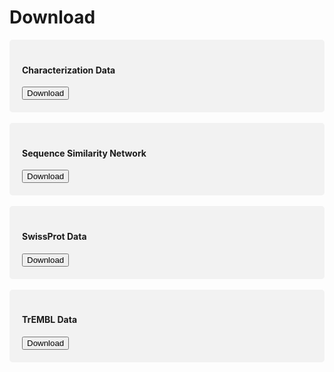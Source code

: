 # Download

<style>
    .container {
        border-radius: 5px;
        background-color: #f2f2f2;
        padding: 20px;
</style>

<div class="container">
    <h4>Characterization Data</h4>
    <a href="/static/Download/Characterization.tar.gz" download>
        <button type="button" class="btn btn-primary float-right">Download</button>
    </a>
</div>

<br>

<div class="container">
    <h4>Sequence Similarity Network</h4>
    <a href="/static/Download/Sequence_Similarity_Network.tar.gz" download>
        <button type="button" class="btn btn-primary float-right">Download
        </button>
    </a>
</div>

<br>

<div class="container">
    <h4>SwissProt Data</h4>
    <a href="/static/Download/Swiss-Prot.tar.gz" download>
        <button type="button" class="btn btn-primary float-right">Download</button>
    </a>
</div>

<br>

<div class="container">
    <h4>TrEMBL Data</h4>
    <a href="/static/Download/TrEMBL.tar.gz" download>
        <button type="button" class="btn btn-primary float-right">Download</button>
    </a>
</div>